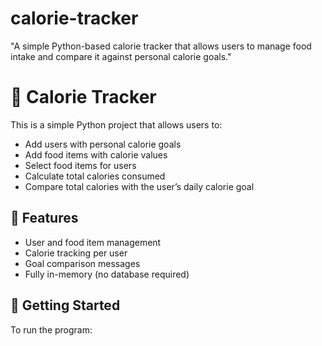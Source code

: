 # calorie-tracker
"A simple Python-based calorie tracker that allows users to manage food intake and compare it against personal calorie goals."
# 🥗 Calorie Tracker

This is a simple Python project that allows users to:

- Add users with personal calorie goals
- Add food items with calorie values
- Select food items for users
- Calculate total calories consumed
- Compare total calories with the user’s daily calorie goal

## 🔧 Features

- User and food item management
- Calorie tracking per user
- Goal comparison messages
- Fully in-memory (no database required)

## 🚀 Getting Started

To run the program:

